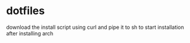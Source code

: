 # dotfiles

download the install script using curl and pipe it to sh
to start installation after installing arch

